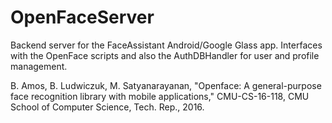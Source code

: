 # OpenFaceServer

Backend server for the FaceAssistant Android/Google Glass app. Interfaces with the OpenFace scripts and also the AuthDBHandler for user and profile management. 

B. Amos, B. Ludwiczuk, M. Satyanarayanan,
"Openface: A general-purpose face recognition library with mobile applications,"
CMU-CS-16-118, CMU School of Computer Science, Tech. Rep., 2016.
